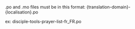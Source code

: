 .po and .mo files must be in this format:
{translation-domain}-{localisation}.po

ex:
disciple-tools-prayer-list-fr_FR.po
